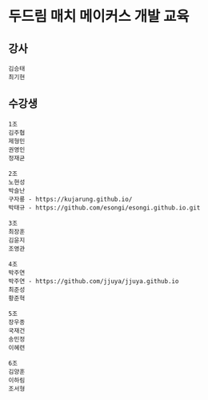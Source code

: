 # 두드림 매치 메이커스 개발 교육

## 강사

    김승태
    최기현
    
## 수강생

    1조
    김주협
    제형민
    권영인
    정재균 
    
    2조
    노현성
    박슬난
    구자룡 - https://kujarung.github.io/
    박태규 - https://github.com/esongi/esongi.github.io.git
    
    3조
    최장훈
    김윤지
    조영관

    4조
    박주연
    박주연 - https://github.com/jjuya/jjuya.github.io
    최준성
    황준혁
    
    5조
    장우종
    국재건
    송민정
    이혜련

    6조
    김양훈
    이하림
    조서형